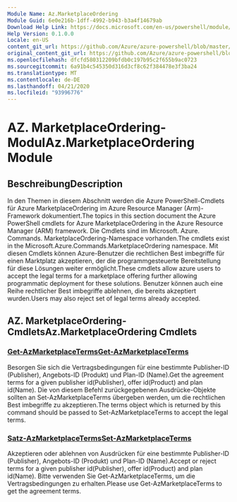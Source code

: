 ```yaml
---
Module Name: Az.MarketplaceOrdering
Module Guid: 6e0e216b-1dff-4992-b943-b3a4f14679ab
Download Help Link: https://docs.microsoft.com/en-us/powershell/module/az.marketplaceordering
Help Version: 0.1.0.0
Locale: en-US
content_git_url: https://github.com/Azure/azure-powershell/blob/master/src/MarketplaceOrdering/MarketplaceOrdering/help/Az.MarketplaceOrdering.md
original_content_git_url: https://github.com/Azure/azure-powershell/blob/master/src/MarketplaceOrdering/MarketplaceOrdering/help/Az.MarketplaceOrdering.md
ms.openlocfilehash: dfcfd580312209bfdb0c197b95c2f655b9ac0723
ms.sourcegitcommit: 6a91b4c545350d316d3cf8c62f384478e3f3ba24
ms.translationtype: MT
ms.contentlocale: de-DE
ms.lasthandoff: 04/21/2020
ms.locfileid: "93996776"
---
```

# <span data-ttu-id="ea92d-101">AZ. MarketplaceOrdering-Modul</span><span class="sxs-lookup"><span data-stu-id="ea92d-101">Az.MarketplaceOrdering Module</span></span>
## <span data-ttu-id="ea92d-102">Beschreibung</span><span class="sxs-lookup"><span data-stu-id="ea92d-102">Description</span></span>
<span data-ttu-id="ea92d-103">In den Themen in diesem Abschnitt werden die Azure PowerShell-Cmdlets für Azure MarketplaceOrdering im Azure Resource Manager (Arm)-Framework dokumentiert.</span><span class="sxs-lookup"><span data-stu-id="ea92d-103">The topics in this section document the Azure PowerShell cmdlets for Azure MarketplaceOrdering in the Azure Resource Manager (ARM) framework.</span></span> <span data-ttu-id="ea92d-104">Die Cmdlets sind im Microsoft. Azure. Commands. MarketplaceOrdering-Namespace vorhanden.</span><span class="sxs-lookup"><span data-stu-id="ea92d-104">The cmdlets exist in the Microsoft.Azure.Commands.MarketplaceOrdering namespace.</span></span> <span data-ttu-id="ea92d-105">Mit diesen Cmdlets können Azure-Benutzer die rechtlichen Best imbegriffe für einen Marktplatz akzeptieren, der die programmgesteuerte Bereitstellung für diese Lösungen weiter ermöglicht.</span><span class="sxs-lookup"><span data-stu-id="ea92d-105">These cmdlets allow azure users to accept the legal terms for a marketplace offering further allowing programmatic deployment for these solutions.</span></span> <span data-ttu-id="ea92d-106">Benutzer können auch eine Reihe rechtlicher Best imbegriffe ablehnen, die bereits akzeptiert wurden.</span><span class="sxs-lookup"><span data-stu-id="ea92d-106">Users may also reject set of legal terms already accepted.</span></span>

## <span data-ttu-id="ea92d-107">AZ. MarketplaceOrdering-Cmdlets</span><span class="sxs-lookup"><span data-stu-id="ea92d-107">Az.MarketplaceOrdering Cmdlets</span></span>
### [<span data-ttu-id="ea92d-108">Get-AzMarketplaceTerms</span><span class="sxs-lookup"><span data-stu-id="ea92d-108">Get-AzMarketplaceTerms</span></span>](Get-AzMarketplaceTerms.md)
<span data-ttu-id="ea92d-109">Besorgen Sie sich die Vertragsbedingungen für eine bestimmte Publisher-ID (Publisher), Angebots-ID (Produkt) und Plan-ID (Name).</span><span class="sxs-lookup"><span data-stu-id="ea92d-109">Get the agreement terms for a given publisher id(Publisher), offer id(Product) and plan id(Name).</span></span> <span data-ttu-id="ea92d-110">Die von diesem Befehl zurückgegebenen Ausdrücke-Objekte sollten an Set-AzMarketplaceTerms übergeben werden, um die rechtlichen Best imbegriffe zu akzeptieren.</span><span class="sxs-lookup"><span data-stu-id="ea92d-110">The terms object which is returned by this command should be passed to Set-AzMarketplaceTerms to accept the legal terms.</span></span>

### [<span data-ttu-id="ea92d-111">Satz-AzMarketplaceTerms</span><span class="sxs-lookup"><span data-stu-id="ea92d-111">Set-AzMarketplaceTerms</span></span>](Set-AzMarketplaceTerms.md)
<span data-ttu-id="ea92d-112">Akzeptieren oder ablehnen von Ausdrücken für eine bestimmte Publisher-ID (Publisher), Angebots-ID (Produkt) und Plan-ID (Name).</span><span class="sxs-lookup"><span data-stu-id="ea92d-112">Accept or reject terms for a given publisher id(Publisher), offer id(Product) and plan id(Name).</span></span> <span data-ttu-id="ea92d-113">Bitte verwenden Sie Get-AzMarketplaceTerms, um die Vertragsbedingungen zu erhalten.</span><span class="sxs-lookup"><span data-stu-id="ea92d-113">Please use Get-AzMarketplaceTerms to get the agreement terms.</span></span>

